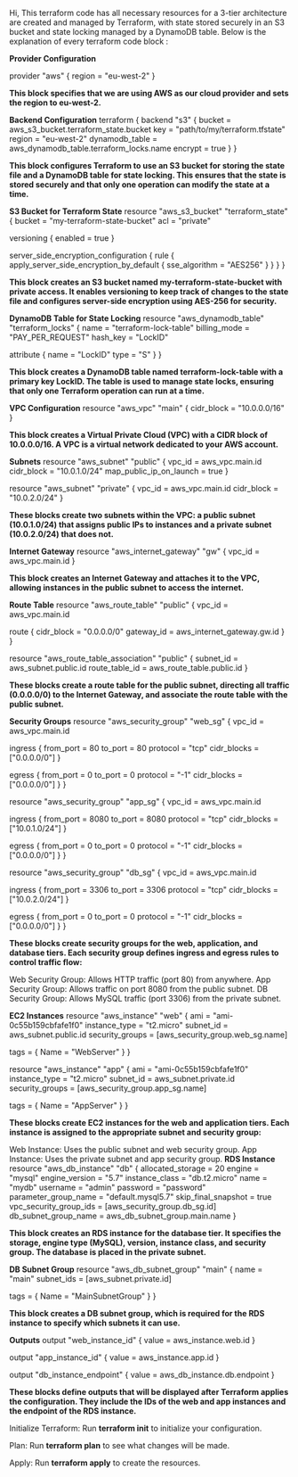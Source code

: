 Hi,
This terraform code has all necessary resources for a 3-tier architecture are created and managed by Terraform, with state stored securely in an S3 bucket and state locking managed by a DynamoDB table.
Below is the explanation of every terraform code block : 

**Provider Configuration**

provider "aws" {
  region = "eu-west-2"
}

**This block specifies that we are using AWS as our cloud provider and sets the region to eu-west-2.**

**Backend Configuration**
terraform {
  backend "s3" {
    bucket         = aws_s3_bucket.terraform_state.bucket
    key            = "path/to/my/terraform.tfstate"
    region         = "eu-west-2"
    dynamodb_table = aws_dynamodb_table.terraform_locks.name
    encrypt        = true
  }
}

**This block configures Terraform to use an S3 bucket for storing the state file and a DynamoDB table for state locking. This ensures that the state is stored securely and that only one operation can modify the state at a time.**

**S3 Bucket for Terraform State**
resource "aws_s3_bucket" "terraform_state" {
  bucket = "my-terraform-state-bucket"
  acl    = "private"

  versioning {
    enabled = true
  }

  server_side_encryption_configuration {
    rule {
      apply_server_side_encryption_by_default {
        sse_algorithm = "AES256"
      }
    }
  }
}

**This block creates an S3 bucket named my-terraform-state-bucket with private access. It enables versioning to keep track of changes to the state file and configures server-side encryption using AES-256 for security.**

**DynamoDB Table for State Locking**
resource "aws_dynamodb_table" "terraform_locks" {
  name         = "terraform-lock-table"
  billing_mode = "PAY_PER_REQUEST"
  hash_key     = "LockID"

  attribute {
    name = "LockID"
    type = "S"
  }
}

**This block creates a DynamoDB table named terraform-lock-table with a primary key LockID. The table is used to manage state locks, ensuring that only one Terraform operation can run at a time.**

**VPC Configuration**
resource "aws_vpc" "main" {
  cidr_block = "10.0.0.0/16"
}

**This block creates a Virtual Private Cloud (VPC) with a CIDR block of 10.0.0.0/16. A VPC is a virtual network dedicated to your AWS account.**

**Subnets**
resource "aws_subnet" "public" {
  vpc_id     = aws_vpc.main.id
  cidr_block = "10.0.1.0/24"
  map_public_ip_on_launch = true
}

resource "aws_subnet" "private" {
  vpc_id     = aws_vpc.main.id
  cidr_block = "10.0.2.0/24"
}

**These blocks create two subnets within the VPC: a public subnet (10.0.1.0/24) that assigns public IPs to instances and a private subnet (10.0.2.0/24) that does not.**

**Internet Gateway**
resource "aws_internet_gateway" "gw" {
  vpc_id = aws_vpc.main.id
}

**This block creates an Internet Gateway and attaches it to the VPC, allowing instances in the public subnet to access the internet.**

**Route Table**
resource "aws_route_table" "public" {
  vpc_id = aws_vpc.main.id

  route {
    cidr_block = "0.0.0.0/0"
    gateway_id = aws_internet_gateway.gw.id
  }
}

resource "aws_route_table_association" "public" {
  subnet_id      = aws_subnet.public.id
  route_table_id = aws_route_table.public.id
}

**These blocks create a route table for the public subnet, directing all traffic (0.0.0.0/0) to the Internet Gateway, and associate the route table with the public subnet.**

**Security Groups**
resource "aws_security_group" "web_sg" {
  vpc_id = aws_vpc.main.id

  ingress {
    from_port   = 80
    to_port     = 80
    protocol    = "tcp"
    cidr_blocks = ["0.0.0.0/0"]
  }

  egress {
    from_port   = 0
    to_port     = 0
    protocol    = "-1"
    cidr_blocks = ["0.0.0.0/0"]
  }
}

resource "aws_security_group" "app_sg" {
  vpc_id = aws_vpc.main.id

  ingress {
    from_port   = 8080
    to_port     = 8080
    protocol    = "tcp"
    cidr_blocks = ["10.0.1.0/24"]
  }

  egress {
    from_port   = 0
    to_port     = 0
    protocol    = "-1"
    cidr_blocks = ["0.0.0.0/0"]
  }
}

resource "aws_security_group" "db_sg" {
  vpc_id = aws_vpc.main.id

  ingress {
    from_port   = 3306
    to_port     = 3306
    protocol    = "tcp"
    cidr_blocks = ["10.0.2.0/24"]
  }

  egress {
    from_port   = 0
    to_port     = 0
    protocol    = "-1"
    cidr_blocks = ["0.0.0.0/0"]
  }
}

**These blocks create security groups for the web, application, and database tiers. Each security group defines ingress and egress rules to control traffic flow:**

Web Security Group: Allows HTTP traffic (port 80) from anywhere.
App Security Group: Allows traffic on port 8080 from the public subnet.
DB Security Group: Allows MySQL traffic (port 3306) from the private subnet.

**EC2 Instances**
resource "aws_instance" "web" {
  ami           = "ami-0c55b159cbfafe1f0"
  instance_type = "t2.micro"
  subnet_id     = aws_subnet.public.id
  security_groups = [aws_security_group.web_sg.name]

  tags = {
    Name = "WebServer"
  }
}

resource "aws_instance" "app" {
  ami           = "ami-0c55b159cbfafe1f0"
  instance_type = "t2.micro"
  subnet_id     = aws_subnet.private.id
  security_groups = [aws_security_group.app_sg.name]

  tags = {
    Name = "AppServer"
  }
}

**These blocks create EC2 instances for the web and application tiers. Each instance is assigned to the appropriate subnet and security group:**

Web Instance: Uses the public subnet and web security group.
App Instance: Uses the private subnet and app security group.
**RDS Instance**
resource "aws_db_instance" "db" {
  allocated_storage    = 20
  engine               = "mysql"
  engine_version       = "5.7"
  instance_class       = "db.t2.micro"
  name                 = "mydb"
  username             = "admin"
  password             = "password"
  parameter_group_name = "default.mysql5.7"
  skip_final_snapshot  = true
  vpc_security_group_ids = [aws_security_group.db_sg.id]
  db_subnet_group_name = aws_db_subnet_group.main.name
}

**This block creates an RDS instance for the database tier. It specifies the storage, engine type (MySQL), version, instance class, and security group. The database is placed in the private subnet.**

**DB Subnet Group**
resource "aws_db_subnet_group" "main" {
  name       = "main"
  subnet_ids = [aws_subnet.private.id]

  tags = {
    Name = "MainSubnetGroup"
  }
}

**This block creates a DB subnet group, which is required for the RDS instance to specify which subnets it can use.**

**Outputs**
output "web_instance_id" {
  value = aws_instance.web.id
}

output "app_instance_id" {
  value = aws_instance.app.id
}

output "db_instance_endpoint" {
  value = aws_db_instance.db.endpoint
}

**These blocks define outputs that will be displayed after Terraform applies the configuration. They include the IDs of the web and app instances and the endpoint of the RDS instance.**


Initialize Terraform: Run **terraform init** to initialize your configuration.

Plan: Run **terraform plan** to see what changes will be made.

Apply: Run **terraform apply** to create the resources.
